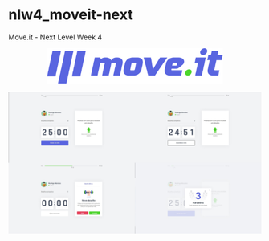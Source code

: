 # nlw4_moveit-next
 Move.it - Next Level Week 4

<p align="center">
 <img src="https://github.com/rodrigomotamendes/nlw4_moveit-next/blob/main/public/logo-full.svg" width="350" alt="accessibility text">
</p>

<p align="center">
 <img src="https://github.com/rodrigomotamendes/nlw4_moveit-next/blob/main/public/Site-Prints.jpg" width="1500" alt="accessibility text">
</p>
